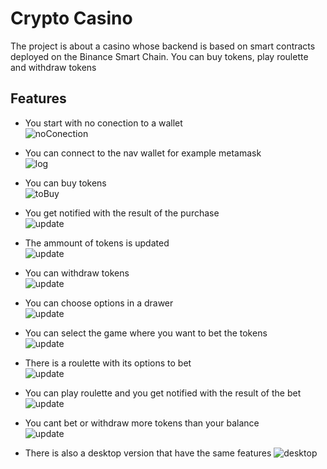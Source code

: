 # Crypto Casino

The project is about a casino whose backend is based on smart contracts deployed on the Binance Smart Chain. You can buy tokens, play roulette and withdraw tokens

## Features

* You start with no conection to a wallet  
    ![noConection](./UsageImages/NoLog.png)  

* You can connect to the nav wallet for example metamask  
    ![log](./UsageImages/Log.png)  

* You can buy tokens  
    ![toBuy](./UsageImages/ToBuy.png)  

* You get notified with the result of the purchase  
    ![update](./UsageImages/BoughtNotify.png)  

* The ammount of tokens is updated  
    ![update](./UsageImages/TokenUpdate.png)  

* You can withdraw tokens  
    ![update](./UsageImages/Withdraw.png)  

* You can choose options in a drawer  
    ![update](./UsageImages/Drawer.png)  

* You can select the game where you want to bet the tokens  
    ![update](./UsageImages/GameSelection.png)  

* There is a roulette with its options to bet  
    ![update](./UsageImages/Roulette.png)  

* You can play roulette and you get notified with the result of the bet  
    ![update](./UsageImages/Play.png)  

* You cant bet or withdraw more tokens than your balance  
    ![update](./UsageImages/NoBet.png)  

* There is also a desktop version that have the same features
    ![desktop](./UsageImages/Desktop.png)
